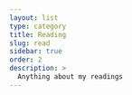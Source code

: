 ```yaml
---
layout: list
type: category
title: Reading
slug: read
sidebar: true
order: 2
description: >
  Anything about my readings
---
```

